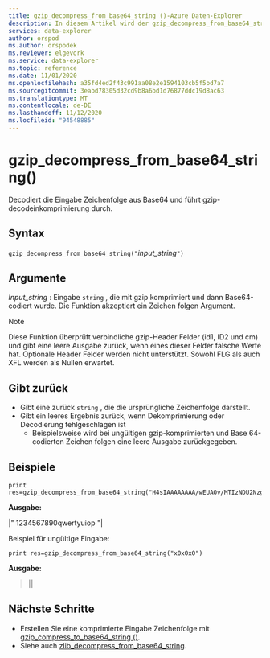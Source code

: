 ```yaml
---
title: gzip_decompress_from_base64_string ()-Azure Daten-Explorer
description: In diesem Artikel wird der gzip_decompress_from_base64_string ()-Befehl in Azure Daten-Explorer beschrieben.
services: data-explorer
author: orspod
ms.author: orspodek
ms.reviewer: elgevork
ms.service: data-explorer
ms.topic: reference
ms.date: 11/01/2020
ms.openlocfilehash: a35fd4ed2f43c991aa08e2e1594103cb5f5bd7a7
ms.sourcegitcommit: 3eabd78305d32cd9b8a6bd1d76877ddc19d8ac63
ms.translationtype: MT
ms.contentlocale: de-DE
ms.lasthandoff: 11/12/2020
ms.locfileid: "94548885"
---
```

# <a name="gzip_decompress_from_base64_string"></a>gzip_decompress_from_base64_string()

Decodiert die Eingabe Zeichenfolge aus Base64 und führt gzip-decodeinkomprimierung durch.

## <a name="syntax"></a>Syntax

`gzip_decompress_from_base64_string("`*input_string*`")`

## <a name="arguments"></a>Argumente

*Input_string* : Eingabe `string` , die mit gzip komprimiert und dann Base64-codiert wurde. Die Funktion akzeptiert ein Zeichen folgen Argument.

> [!NOTE]
> Diese Funktion überprüft verbindliche gzip-Header Felder (id1, ID2 und cm) und gibt eine leere Ausgabe zurück, wenn eines dieser Felder falsche Werte hat.
> Optionale Header Felder werden nicht unterstützt. Sowohl FLG als auch XFL werden als Nullen erwartet.


## <a name="returns"></a>Gibt zurück

* Gibt eine zurück `string` , die die ursprüngliche Zeichenfolge darstellt. 
* Gibt ein leeres Ergebnis zurück, wenn Dekomprimierung oder Decodierung fehlgeschlagen ist 
    * Beispielsweise wird bei ungültigen gzip-komprimierten und Base 64-codierten Zeichen folgen eine leere Ausgabe zurückgegeben.

## <a name="examples"></a>Beispiele

```kusto
print res=gzip_decompress_from_base64_string("H4sIAAAAAAAA/wEUAOv/MTIzNDU2Nzg5MHF3ZXJ0eXVpb3A6m7f2FAAAAA==")
```

**Ausgabe:**

|" 1234567890qwertyuiop "|

Beispiel für ungültige Eingabe:

```kusto
print res=gzip_decompress_from_base64_string("x0x0x0")
```

**Ausgabe:**
>||

## <a name="next-steps"></a>Nächste Schritte

* Erstellen Sie eine komprimierte Eingabe Zeichenfolge mit [gzip_compress_to_base64_string ()](gzip-base64-compress.md).
* Siehe auch [zlib_decompress_from_base64_string](zlib-base64-decompress.md).
